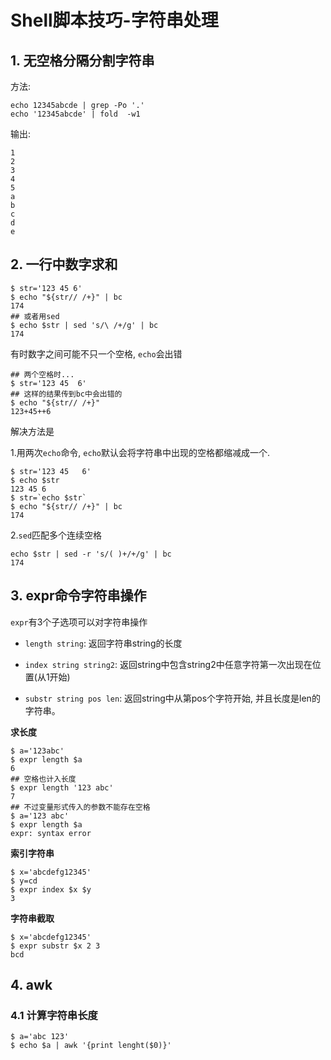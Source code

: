 # Shell脚本技巧-字符串处理

## 1. 无空格分隔分割字符串

方法:

```
echo 12345abcde | grep -Po '.'
echo '12345abcde' | fold  -w1
```

输出:

```
1
2
3
4
5
a
b
c
d
e
```

## 2. 一行中数字求和

```
$ str='123 45 6'
$ echo "${str// /+}" | bc
174
## 或者用sed
$ echo $str | sed 's/\ /+/g' | bc
174
```

有时数字之间可能不只一个空格, `echo`会出错

```
## 两个空格时...
$ str='123 45  6'
## 这样的结果传到bc中会出错的
$ echo "${str// /+}"
123+45++6
```

解决方法是

1.用两次`echo`命令, `echo`默认会将字符串中出现的空格都缩减成一个.

```
$ str='123 45   6'
$ echo $str
123 45 6
$ str=`echo $str`
$ echo "${str// /+}" | bc
174
```
2.`sed`匹配多个连续空格

```
echo $str | sed -r 's/( )+/+/g' | bc
174
```

## 3. expr命令字符串操作

`expr`有3个子选项可以对字符串操作

- `length string`: 返回字符串string的长度

- `index string string2`: 返回string中包含string2中任意字符第一次出现在位置(从1开始)

- `substr string pos len`: 返回string中从第pos个字符开始, 并且长度是len的字符串。

**求长度**

```
$ a='123abc'
$ expr length $a
6
## 空格也计入长度
$ expr length '123 abc'
7
## 不过变量形式传入的参数不能存在空格
$ a='123 abc'
$ expr length $a
expr: syntax error
```

**索引字符串**

```
$ x='abcdefg12345'
$ y=cd
$ expr index $x $y
3
```

**字符串截取**

```
$ x='abcdefg12345'
$ expr substr $x 2 3
bcd
```

## 4. awk

### 4.1 计算字符串长度

```
$ a='abc 123'
$ echo $a | awk '{print lenght($0)}'
```